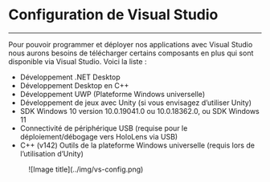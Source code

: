 # Configuration de Visual Studio

***

Pour pouvoir programmer et déployer nos applications avec Visual Studio nous aurons besoins de télécharger certains composants en plus qui sont disponible via Visual Studio. Voici la liste :

* Développement .NET Desktop
* Développement Desktop en C++
* Développement UWP (Plateforme Windows universelle)
* Développement de jeux avec Unity (si vous envisagez d’utiliser Unity)
* SDK Windows 10 version 10.0.19041.0 ou 10.0.18362.0, ou SDK Windows 11
* Connectivité de périphérique USB (requise pour le déploiement/débogage vers HoloLens via USB)
* C++ (v142) Outils de la plateforme Windows universelle (requis lors de l’utilisation d’Unity)

<figure markdown="span">![Image title](../img/vs-config.png)</figure>